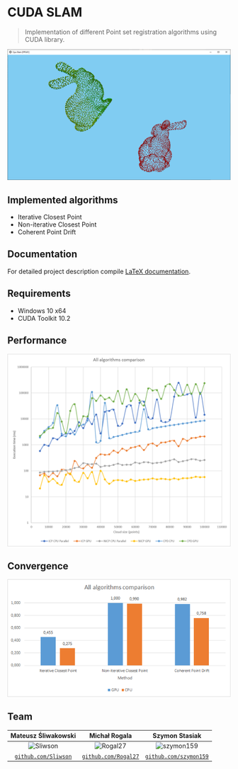 # CUDA SLAM

> Implementation of different Point set registration algorithms using CUDA library.

![GUI](doc/images/ms-ui.png)

## Implemented algorithms
- Iterative Closest Point
- Non-iterative Closest Point
- Coherent Point Drift

## Documentation
For detailed project description compile [LaTeX documentation](doc/documentation.tex).

## Requirements
- Windows 10 x64
- CUDA Toolkit 10.2

## Performance
![Performance](doc/plots/ms-all.png)

## Convergence
![Convergence](doc/plots/ss-all.png)

## Team
| Mateusz Śliwakowski | Michał Rogala | Szymon Stasiak  |
| :---: |:---:| :---:|
| ![Sliwson](https://avatars1.githubusercontent.com/u/32413212?v=3&s=420) | ![Rogal27](https://avatars1.githubusercontent.com/u/45334014?v=3&s=420) | ![szymon159](https://avatars1.githubusercontent.com/u/24179197?v=3&s=420) |
| <a href="http://github.com/Sliwson" target="_blank">`github.com/Sliwson`</a> | <a href="http://github.com/Rogal27" target="_blank">`github.com/Rogal27`</a> | <a href="http://github.com/szymon159" target="_blank">`github.com/szymon159`</a> |
